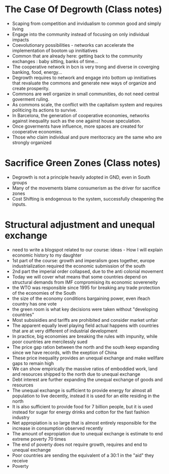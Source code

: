 
# The Case Of Degrowth (Class notes)

* Scaping from competition and invidualism to common good and simply living
* Engage into the community instead of focusing on only individual impacts
* Coevolutionary possibilities - networks can accelerate the implementation of bootom up innitiatives
* Common that are already here: getting back to the community exchanges : baby sitting, banks of time...
* The cooperative network in bcn is very trong and diverse in coverging banking, food, energy...
* Degrowth requires to network and engage into bottom up innitiatives that revaluate the commons and generate new ways of organize and create prosperity.
* Commons are well organize in small communities, do not need central goverment ruling.
* As commons scale, the conflict with the capitalism system and requires politicing its actions to survive.
* In Barcelona, the generation of cooperative economies, networks against inequality such as the one against house speculation. 
* Once goverments have influence, more spaces are created for cooperative economies.
* Those who claim individual and pure meritocracy are the same who are strongly organized

# Sacrifice Green Zones (Class notes)

* Degrowth is not a principle heavily adopted in GND, even in South groups
* Many of the movements blame consumerism as the driver for sacrifice zones
* Cost Shifting is endogenous to the system, successfully cheapening the inputs.

# Structural adjustment and unequal exchange
* need to write a blogspot related to our course: ideas - How I will explain economic history to my daughter 
* 1st part of the course: growth and imperalism goes together, europe industrialization required the economic submission of the south
* 2nd part the imperial order collapsed, due to the anti colonial movement
* Today we will cover what means that some countries depend on structural demands from IMF compromising its economic sovereneity
* the WTO was responsible since 1995 for breaking any trade protection of the economies of the South
* the size of the economy conditions bargaining power, even ifeach country has one vote
* the green room is what key decisions were taken without "developing countries"
* Most subsisidies and tariffs are prohibited and consider market unfair
* The apparent equally level playing field actual happens with countries that are at very different of industrial development
* In practice, big economies are breaking the rules with impunity, while poor countries are mercilessly sued
* The price gap ration between the north and the south keep expanding since we have records, with the exeption of China
* These price inequality provides an unequal exchange and make wellfare gaps to remain high
* We can show empirically the massive ratios of emboddied work, land and resources shipped to the north due to unequal exchange
* Debt interest are further expanding the unequal exchange of goods and resources
* The unequal exchange is sufficient to provide energy for almost all population to live decently, instead it is used for an elite residing in the north
* It is also sufficient to provide food for 7 billion people, but it is used instead for sugar for energy drinks and cotton for the fast fashion industry
* Net appropiation is so large that is almost entirely responsible for the increase in consumption observed recently
* The amount of expropiation due to unequal exchange is estimate to end extreme poverty 70 times
* The end of poverty does not require growth, requires and end to unequal exchange
* Poor countries are sending the equivalent of a 30:1 in the "aid" they receive
* Poverty




